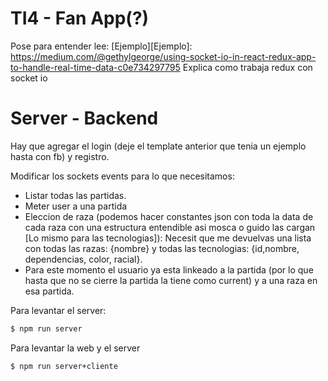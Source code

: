 # TI4 - Fan App(?)

Pose para entender lee: [Ejemplo][Ejemplo]: <https://medium.com/@gethylgeorge/using-socket-io-in-react-redux-app-to-handle-real-time-data-c0e734297795>
Explica como trabaja redux con socket io

# Server - Backend

Hay que agregar el login (deje el template anterior que tenia un ejemplo hasta con fb) y registro.

Modificar los sockets events para lo que necesitamos:

 - Listar todas las partidas.
 - Meter user a una partida
 - Eleccion de raza (podemos hacer constantes json con toda la data de cada raza con una estructura entendible asi mosca o guido las cargan [Lo mismo para las tecnologias]): Necesit que me devuelvas una lista con todas las razas: {nombre} y todas las tecnologias: {id,nombre, dependencias, color, racial}.
 - Para este momento el usuario ya esta linkeado a la partida (por lo que hasta que no se cierre la partida la tiene como current) y a una raza en esa partida.
 

Para levantar el server:
```sh
$ npm run server

```

Para levantar la web y el server
```sh
$ npm run server+cliente

```